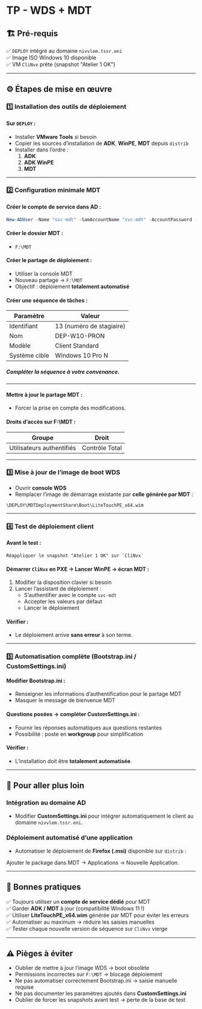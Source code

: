 # TP - WDS + MDT  
## 🏗️ Pré-requis

✅ `DEPLOY` intégré au domaine `nivvlem.tssr.eni`  
✅ Image ISO Windows 10 disponible  
✅ VM `CliNvx` prête (snapshot "Atelier 1 OK")  

---

## ⚙️ Étapes de mise en œuvre
### 1️⃣ Installation des outils de déploiement

#### Sur `DEPLOY` :

- Installer **VMware Tools** si besoin  
- Copier les sources d’installation de **ADK**, **WinPE**, **MDT** depuis `distrib`  
- Installer dans l’ordre :
    1. **ADK**
    2. **ADK WinPE**
    3. **MDT**

---

### 2️⃣ Configuration minimale MDT

#### Créer le compte de service dans AD :

```powershell
New-ADUser -Name "svc-mdt" -SamAccountName "svc-mdt" -AccountPassword (ConvertTo-SecureString "P@ssw0rd!" -AsPlainText -Force) -PasswordNeverExpires $true -CannotChangePassword $true -Enabled $true
```

#### Créer le dossier MDT :

- `F:\MDT`

#### Créer le **partage de déploiement** :

- Utiliser la console MDT  
- Nouveau partage → `F:\MDT`  
- Objectif : déploiement **totalement automatisé**  

#### Créer une **séquence de tâches** :

| Paramètre           | Valeur |
|---------------------|--------|
| Identifiant         | 13 (numéro de stagiaire) |
| Nom                 | DEP-W10-PRON |
| Modèle              | Client Standard |
| Système cible       | Windows 10 Pro N |

##### Compléter la séquence à votre convenance.

---

#### Mettre à jour le partage MDT :

- Forcer la prise en compte des modifications.

#### Droits d’accès sur F:\MDT :

| Groupe                  | Droit |
|-------------------------|-------|
| Utilisateurs authentifiés | Contrôle Total |

---

### 3️⃣ Mise à jour de l’image de boot WDS

- Ouvrir **console WDS**  
- Remplacer l’image de démarrage existante par **celle générée par MDT** :

```plaintext
\DEPLOY\MDTDeploymentShare\Boot\LiteTouchPE_x64.wim
```

---

### 4️⃣ Test de déploiement client

#### Avant le test :

```plaintext
Réappliquer le snapshot "Atelier 1 OK" sur `CliNvx`
```

#### Démarrer `CliNvx` en PXE → Lancer WinPE → écran MDT :

1. Modifier la disposition clavier si besoin  
2. Lancer l’assistant de déploiement :
    - S’authentifier avec le compte `svc-mdt`
    - Accepter les valeurs par défaut
    - Lancer le déploiement

#### Vérifier :

- Le déploiement arrive **sans erreur** à son terme.

---

### 5️⃣ Automatisation complète (Bootstrap.ini / CustomSettings.ini)

#### Modifier **Bootstrap.ini** :

- Renseigner les informations d’authentification pour le partage MDT
- Masquer le message de bienvenue MDT

#### Questions posées → compléter **CustomSettings.ini** :

- Fournir les réponses automatiques aux questions restantes  
- Possibilité : poste en **workgroup** pour simplification

#### Vérifier :

- L’installation doit être **totalement automatisée**.

---

## 🚀 Pour aller plus loin

### Intégration au domaine AD

- Modifier **CustomSettings.ini** pour intégrer automatiquement le client au domaine `nivvlem.tssr.eni`.

### Déploiement automatisé d’une application

- Automatiser le déploiement de **Firefox (.msi)** disponible sur `distrib` :

Ajouter le package dans MDT → Applications → Nouvelle Application.

---

## 📌 Bonnes pratiques

✅ Toujours utiliser un **compte de service dédié** pour MDT  
✅ Garder **ADK / MDT** à jour (compatibilité Windows 11 !)  
✅ Utiliser **LiteTouchPE_x64.wim** générée par MDT pour éviter les erreurs  
✅ Automatiser au maximum → réduire les saisies manuelles  
✅ Tester chaque nouvelle version de séquence sur `CliNvx` vierge

---

## ⚠️ Pièges à éviter

- Oublier de mettre à jour l’image WDS → boot obsolète  
- Permissions incorrectes sur `F:\MDT` → blocage déploiement  
- Ne pas automatiser correctement Bootstrap.ini → saisie manuelle requise  
- Ne pas documenter les paramètres ajoutés dans **CustomSettings.ini**  
- Oublier de forcer les snapshots avant test → perte de la base de test

